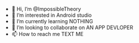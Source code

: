 - 👋 Hi, I’m @ImpossibleTheory
- 👀 I’m interested in Android studio 
- 🌱 I’m currently learning NOTHING
- 💞️ I’m looking to collaborate on AN APP DEVLOPER 
- 📫 How to reach me TEXT ME

<!---
ImpossibleTheory/ImpossibleTheory is a ✨ special ✨ repository because its `README.md` (this file) appears on your GitHub profile.
You can click the Preview link to take a look at your changes.
--->
